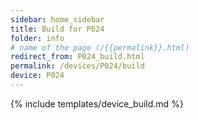 ```yaml
---
sidebar: home_sidebar
title: Build for P024
folder: info
# name of the page (/{{permalink}}.html)
redirect_from: P024_build.html
permalink: /devices/P024/build
device: P024
---
```

{% include templates/device_build.md %}
